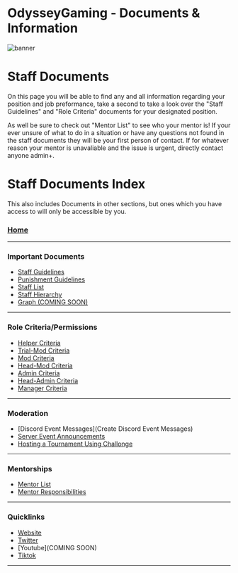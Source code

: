 # OdysseyGaming - Documents & Information 
![banner](https://user-images.githubusercontent.com/84603499/140682231-0c5ad6fd-2846-499a-8fc8-b0407e261d10.png)
# Staff Documents 


On this page you will be able to find any and all information regarding your position and job preformance, take a second to take a look over the "Staff Guidelines" and "Role Criteria" documents for your designated position. 

As well be sure to check out "Mentor List" to see who your mentor is! If your ever unsure of what to do in a situation or have any questions not found in the staff documents they will be your first person of contact. If for whatever reason your mentor is unavaliable and the issue is urgent, directly contact anyone admin+.

# Staff Documents Index

This also includes Documents in other sections, but ones which you have access to will only be accessible by you.

### [Home](home)
---
### Important Documents
- [Staff Guidelines](Staff-Guidelines)
- [Punishment Guidelines](Punishment-Guidelines)
- [Staff List](Staff-List)
- [Staff Hierarchy](Staff-Hierarchy)
- [Graph (COMING SOON)](https://graph.mc-odyssey.com/)
---
### Role Criteria/Permissions 
- [Helper Criteria](Helper-Criteria)
- [Trial-Mod Criteria](T-Mod-Criteria)
- [Mod Criteria](Mod-Criteria)
- [Head-Mod Criteria](Head-Mod-Criteria)
- [Admin Criteria](https://github.com/MrPazzo/OdysseyGaming/blob/main/Pages/Admin%20Criteria.md)
- [Head-Admin Criteria](Head-Admin-Criteria)
- [Manager Criteria](Manager-Criteria)
---
### Moderation
- [Discord Event Messages](Create Discord Event Messages)
- [Server Event Announcements](Server-Event-Announcments)
- [Hosting a Tournament Using Challonge](Hosting-a-Tournament-using-Challonge)
---
### Mentorships
- [Mentor List](Mentor-List)
- [Mentor Responsibilities](Mentor-Responsibilities) 
---
### Quicklinks
- [Website](https://mc-odyssey.store/)
- [Twitter](https://twitter.com/OdysseyNetworks)
- [Youtube](COMING SOON)
- [Tiktok](https://www.tiktok.com/@odysseynetwork)
---
